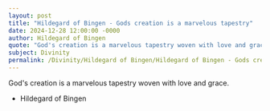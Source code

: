 ```yaml
---
layout: post
title: "Hildegard of Bingen - Gods creation is a marvelous tapestry"
date: 2024-12-28 12:00:00 -0000
author: Hildegard of Bingen
quote: "God's creation is a marvelous tapestry woven with love and grace."
subject: Divinity
permalink: /Divinity/Hildegard of Bingen/Hildegard of Bingen - Gods creation is a marvelous tapestry
---
```


God's creation is a marvelous tapestry woven with love and grace.

- Hildegard of Bingen
